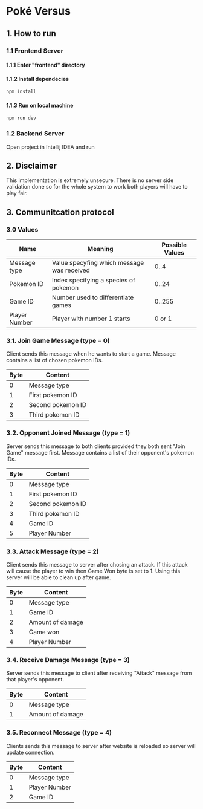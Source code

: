 # Poké Versus

## 1. How to run

### 1.1 Frontend Server

#### 1.1.1 Enter "frontend" directory

#### 1.1.2 Install dependecies

```bash
npm install
```

#### 1.1.3 Run on local machine

```bash
npm run dev
```

### 1.2 Backend Server

Open project in Intellij IDEA and run

## 2. Disclaimer

This implementation is extremely unsecure. There is no server side validation done so for the whole system to work
both players will have to play fair.

## 3. Communitcation protocol

### 3.0 Values

| Name          | Meaning                                   | Possible Values |
| ------------- | ----------------------------------------- | --------------- |
| Message type  | Value specyfing which message was received | 0..4            |
| Pokemon ID    | Index specifying a species of pokemon     | 0..24           |
| Game ID       | Number used to differentiate games         | 0..255          |
| Player Number | Player with number 1 starts               | 0 or 1          |

### 3.1. Join Game Message (type = 0)

Client sends this message when he wants to start a game. Message contains a list of chosen pokemon IDs.

| Byte | Content           |
| ---- | ----------------- |
| 0    | Message type      |
| 1    | First pokemon ID  |
| 2    | Second pokemon ID |
| 3    | Third pokemon ID  |

### 3.2. Opponent Joined Message (type = 1)

Server sends this message to both clients provided they both sent "Join Game" message first.
Message contains a list of their opponent's pokemon IDs.

| Byte | Content            |
| ---- | ------------------ |
| 0    | Message type       |
| 1    | First pokemon ID   |
| 2    | Second pokemon ID  |
| 3    | Third pokemon ID   |
| 4    | Game ID            |
| 5    | Player Number      |

### 3.3. Attack Message (type = 2)

Client sends this message to server after chosing an attack. If this attack will
cause the player to win then Game Won byte is set to 1. Using this server
will be able to clean up after game.

| Byte | Content          |
| ---- | ---------------- |
| 0    | Message type     |
| 1    | Game ID          |
| 2    | Amount of damage |
| 3    | Game won         |
| 4    | Player Number    |

### 3.4. Receive Damage Message (type = 3)

Server sends this message to client after receiving "Attack" message from that player's opponent.

| Byte | Content          |
| ---- | ---------------- |
| 0    | Message type     |
| 1    | Amount of damage |

### 3.5. Reconnect Message (type = 4)

Clients sends this message to server after website is reloaded so server will update connection.

| Byte | Content       |
| ---- | ------------- |
| 0    | Message type  |
| 1    | Player Number |
| 2    | Game ID       |
